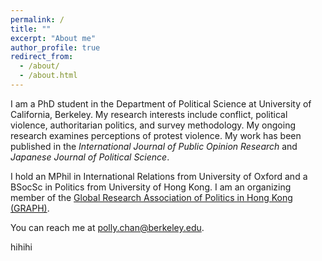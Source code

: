 ```yaml
---
permalink: /
title: ""
excerpt: "About me"
author_profile: true
redirect_from: 
  - /about/
  - /about.html
---
```

I am a PhD student in the Department of Political Science at University of California, Berkeley. My research interests include conflict, political violence, authoritarian politics, and survey methodology. My ongoing research examines perceptions of protest violence. My work has been published in the _International Journal of Public Opinion Research_ and _Japanese Journal of Political Science_. 

I hold an MPhil in International Relations from University of Oxford and a BSocSc in Politics from University of Hong Kong. I am an organizing member of the [Global Research Association of Politics in Hong Kong (GRAPH)](http://graph-hk.github.io/web).

You can reach me at [polly.chan@berkeley.edu](mailto:polly.chan@berkeley.edu?).

hihihi
